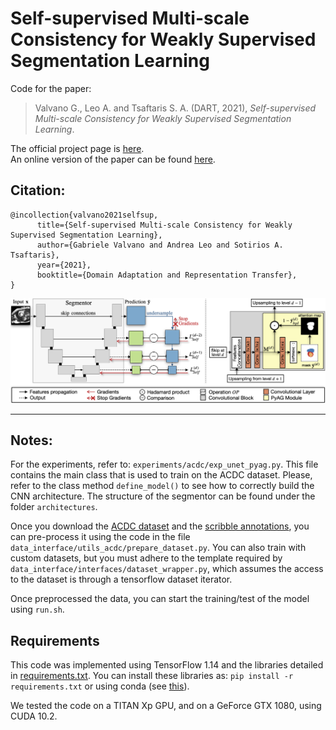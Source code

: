 
#  Self-supervised Multi-scale Consistency for Weakly Supervised Segmentation Learning  
  
Code for the paper:  
  
> Valvano G., Leo A. and Tsaftaris S. A. (DART, 2021), *Self-supervised Multi-scale Consistency for Weakly Supervised Segmentation Learning*.  
  
The official project page is [here](https://vios-s.github.io/multiscale-pyag/).  
An online version of the paper can be found [here](https://arxiv.org/abs/2108.11900).  

## Citation:  
```  
@incollection{valvano2021selfsup,
      title={Self-supervised Multi-scale Consistency for Weakly Supervised Segmentation Learning}, 
      author={Gabriele Valvano and Andrea Leo and Sotirios A. Tsaftaris},
      year={2021},
      booktitle={Domain Adaptation and Representation Transfer},
}
```  
  
<img src="https://github.com/vios-s/multiscale-pyag/blob/main/images/banner.png" alt="mscale_pyags" width="600"/>

----------------------------------  
  
## Notes:  
  
For the experiments, refer to: `experiments/acdc/exp_unet_pyag.py`. This file contains the main class that is used to train on the ACDC dataset. Please, refer to the class method `define_model()` to see how to correctly build the CNN architecture. The structure of the segmentor can be found under the folder `architectures`.
  
Once you download the [ACDC dataset](https://www.creatis.insa-lyon.fr/Challenge/acdc/databases.html) and the [scribble annotations](https://gvalvano.github.io/wss-multiscale-adversarial-attention-gates/data), you can pre-process it using the code in the file `data_interface/utils_acdc/prepare_dataset.py`. 
You can also train with custom datasets, but you must adhere to the template required by `data_interface/interfaces/dataset_wrapper.py`, which assumes the access to the dataset is through a tensorflow dataset iterator.

Once preprocessed the data, you can start the training/test of the model using `run.sh`.


## Requirements
This code was implemented using TensorFlow 1.14 and the libraries detailed in [requirements.txt](https://github.com/gvalvano/multiscale-pyag/requirements.txt).
You can install these libraries as:
`pip install -r requirements.txt`
or using conda (see [this](https://stackoverflow.com/questions/51042589/conda-version-pip-install-r-requirements-txt-target-lib)).

We tested the code on a TITAN Xp GPU, and on a GeForce GTX 1080, using CUDA 10.2. 

